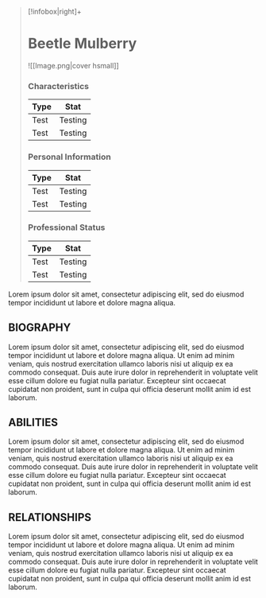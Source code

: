 > [!infobox|right]+
> # Beetle Mulberry
> ![[Image.png|cover hsmall]]
> ### Characteristics
> | Type |  Stat |
> | ---- | ---- |
> | Test | Testing |
> | Test | Testing |
> 
> ### Personal Information
> | Type | Stat |
> | ---- | ---- |
> | Test | Testing |
> | Test | Testing |
> 
> ### Professional Status
> | Type | Stat |
> | ---- | ---- |
> | Test | Testing |
> | Test | Testing |


Lorem ipsum dolor sit amet, consectetur adipiscing elit, sed do eiusmod tempor incididunt ut labore et dolore magna aliqua.

## BIOGRAPHY
Lorem ipsum dolor sit amet, consectetur adipiscing elit, sed do eiusmod tempor incididunt ut labore et dolore magna aliqua. Ut enim ad minim veniam, quis nostrud exercitation ullamco laboris nisi ut aliquip ex ea commodo consequat. Duis aute irure dolor in reprehenderit in voluptate velit esse cillum dolore eu fugiat nulla pariatur. Excepteur sint occaecat cupidatat non proident, sunt in culpa qui officia deserunt mollit anim id est laborum.

## ABILITIES
Lorem ipsum dolor sit amet, consectetur adipiscing elit, sed do eiusmod tempor incididunt ut labore et dolore magna aliqua. Ut enim ad minim veniam, quis nostrud exercitation ullamco laboris nisi ut aliquip ex ea commodo consequat. Duis aute irure dolor in reprehenderit in voluptate velit esse cillum dolore eu fugiat nulla pariatur. Excepteur sint occaecat cupidatat non proident, sunt in culpa qui officia deserunt mollit anim id est laborum.

## RELATIONSHIPS
Lorem ipsum dolor sit amet, consectetur adipiscing elit, sed do eiusmod tempor incididunt ut labore et dolore magna aliqua. Ut enim ad minim veniam, quis nostrud exercitation ullamco laboris nisi ut aliquip ex ea commodo consequat. Duis aute irure dolor in reprehenderit in voluptate velit esse cillum dolore eu fugiat nulla pariatur. Excepteur sint occaecat cupidatat non proident, sunt in culpa qui officia deserunt mollit anim id est laborum.
